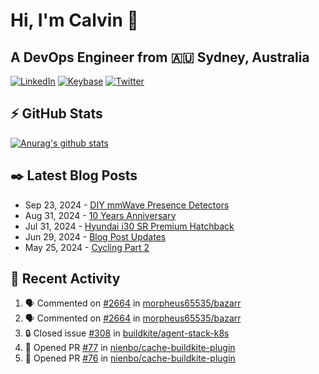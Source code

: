 # Hi, I'm Calvin 🍭
## A DevOps Engineer from 🇦🇺 Sydney, Australia</h3>

[![LinkedIn](https://img.shields.io/badge/-c–bui-0077B5?style=flat-square&labelColor=0077B5&logo=LinkedIn&logoColor=white)](https://www.linkedin.com/in/c-bui/)
[![Keybase](https://img.shields.io/badge/-calvinbui-ff6f21?style=flat-square&labelColor=ff6f21&logo=Keybase&logoColor=white)](https://keybase.io/calvinbui)
[![Twitter](https://img.shields.io/badge/-ASAPCalvin-1DA1F2?style=flat-square&labelColor=1DA1F2&logo=Twitter&logoColor=white)](https://twitter.com/ASAPCalvin)

<!-- https://github.com/rishavanand/github-profilinator -->
## ⚡ GitHub Stats
[![Anurag's github stats](https://github-readme-stats.vercel.app/api?username=calvinbui&count_private=true&hide_title=true)](https://github.com/anuraghazra/github-readme-stats)

<!-- https://github.com/gautamkrishnar/blog-post-workflow -->
## ✒️ Latest Blog Posts

<!-- BLOG-POST-LIST:START -->
- Sep 23, 2024 - [DIY mmWave Presence Detectors](https://calvin.me/diy-mmwave-presence-detectors)
- Aug 31, 2024 - [10 Years Anniversary](https://calvin.me/10-years-anniversary)
- Jul 31, 2024 - [Hyundai i30 SR Premium Hatchback](https://calvin.me/hyundai-i30-sr-premium-hatchback)
- Jun 29, 2024 - [Blog Post Updates](https://calvin.me/blog-post-updates)
- May 25, 2024 - [Cycling Part 2](https://calvin.me/cycling-part-2)

<!-- BLOG-POST-LIST:END -->

## 🏃‍ Recent Activity

<!--START_SECTION:activity-->
1. 🗣 Commented on [#2664](https://github.com/morpheus65535/bazarr/issues/2664#issuecomment-2378210214) in [morpheus65535/bazarr](https://github.com/morpheus65535/bazarr)
2. 🗣 Commented on [#2664](https://github.com/morpheus65535/bazarr/issues/2664#issuecomment-2378132080) in [morpheus65535/bazarr](https://github.com/morpheus65535/bazarr)
3. 🔒 Closed issue [#308](https://github.com/buildkite/agent-stack-k8s/issues/308) in [buildkite/agent-stack-k8s](https://github.com/buildkite/agent-stack-k8s)
4. 💪 Opened PR [#77](https://github.com/nienbo/cache-buildkite-plugin/pull/77) in [nienbo/cache-buildkite-plugin](https://github.com/nienbo/cache-buildkite-plugin)
5. 💪 Opened PR [#76](https://github.com/nienbo/cache-buildkite-plugin/pull/76) in [nienbo/cache-buildkite-plugin](https://github.com/nienbo/cache-buildkite-plugin)
<!--END_SECTION:activity-->
